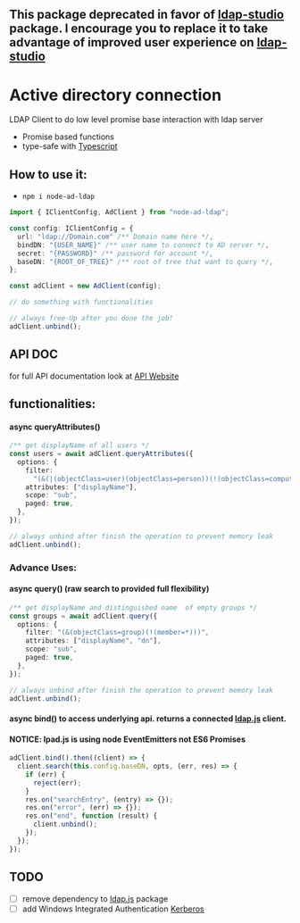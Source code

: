 ## This package deprecated in favor of [ldap-studio](https://github.com/saostad/ldap-studio) package. I encourage you to replace it to take advantage of improved user experience on [ldap-studio](https://github.com/saostad/ldap-studio)

# Active directory connection

LDAP Client to do low level promise base interaction with ldap server

- Promise based functions
- type-safe with [Typescript](https://www.typescriptlang.org/)

## How to use it:

- `npm i node-ad-ldap`

```ts
import { IClientConfig, AdClient } from "node-ad-ldap";

const config: IClientConfig = {
  url: "ldap://Domain.com" /** Domain name here */,
  bindDN: "{USER_NAME}" /** user name to connect to AD server */,
  secret: "{PASSWORD}" /** password for account */,
  baseDN: "{ROOT_OF_TREE}" /** root of tree that want to query */,
};

const adClient = new AdClient(config);

// do something with functionalities

// always free-Up after you done the job!
adClient.unbind();
```

## API DOC

for full API documentation look at [API Website](https://saostad.github.io/node-ad-ldap/classes/_index_.adclient.html)

## functionalities:

#### async queryAttributes()

```ts
/** get displayName of all users */
const users = await adClient.queryAttributes({
  options: {
    filter:
      "(&(|(objectClass=user)(objectClass=person))(!(objectClass=computer))(!(objectClass=group)))",
    attributes: ["displayName"],
    scope: "sub",
    paged: true,
  },
});

// always unbind after finish the operation to prevent memory leak
adClient.unbind();
```

### Advance Uses:

#### async query() (raw search to provided full flexibility)

```ts
/** get displayName and distinguished name  of empty groups */
const groups = await adClient.query({
  options: {
    filter: "(&(objectClass=group)(!(member=*)))",
    attributes: ["displayName", "dn"],
    scope: "sub",
    paged: true,
  },
});

// always unbind after finish the operation to prevent memory leak
adClient.unbind();
```

#### async bind() to access underlying api. returns a connected [ldap.js](http://ldapjs.org/) client.

#### NOTICE: lpad.js is using node EventEmitters not ES6 Promises

```ts
adClient.bind().then((client) => {
  client.search(this.config.baseDN, opts, (err, res) => {
    if (err) {
      reject(err);
    }
    res.on("searchEntry", (entry) => {});
    res.on("error", (err) => {});
    res.on("end", function (result) {
      client.unbind();
    });
  });
});
```

## TODO

- [ ] remove dependency to [ldap.js](http://ldapjs.org/) package
- [ ] add Windows Integrated Authentication [Kerberos](https://github.com/mongodb-js/kerberos)
